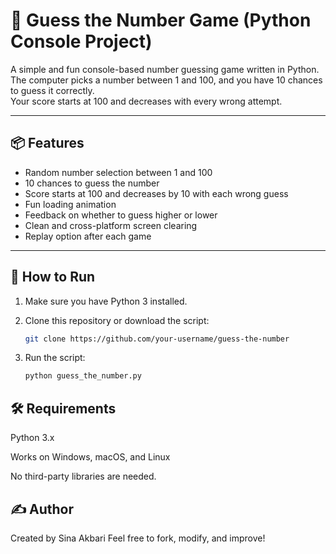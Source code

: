 # 🎯 Guess the Number Game (Python Console Project)

A simple and fun console-based number guessing game written in Python.  
The computer picks a number between 1 and 100, and you have 10 chances to guess it correctly.  
Your score starts at 100 and decreases with every wrong attempt.

---

## 📦 Features

- Random number selection between 1 and 100
- 10 chances to guess the number
- Score starts at 100 and decreases by 10 with each wrong guess
- Fun loading animation
- Feedback on whether to guess higher or lower
- Clean and cross-platform screen clearing
- Replay option after each game

---

## 🚀 How to Run

1. Make sure you have Python 3 installed.

2. Clone this repository or download the script:
   ```bash
   git clone https://github.com/your-username/guess-the-number
3. Run the script:
   ```bash
   python guess_the_number.py

## 🛠 Requirements

Python 3.x

Works on Windows, macOS, and Linux

No third-party libraries are needed.

## ✍️ Author

Created by Sina Akbari
Feel free to fork, modify, and improve!

